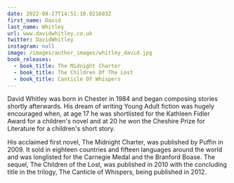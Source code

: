 ```yaml
---
date: 2022-08-27T14:51:10.021603Z
first_name: David
last_name: Whitley
url: www.davidwhitley.co.uk
twitter: DavidWhitley
instagram: null
image: /images/author_images/whitley_david.jpg
book_releases:
  - book_title: The Midnight Charter
  - book_title: The Children Of The Lost
  - book_title: Canticle Of Whispers
---
```

David Whitley was born in Chester in 1984 and began composing stories shortly afterwards. His dream of writing Young Adult fiction was hugely encouraged when, at age 17 he was shortlisted for the Kathleen Fidler Award for a children's novel and at 20 he won the Cheshire Prize for Literature for a children's short story.

His acclaimed first novel, The Midnight Charter, was published by Puffin in 2009. It sold in eighteen countries and fifteen languages around the world and was longlisted for the Carnegie Medal and the Branford Boase. The sequel,  The Children of the Lost, was published in 2010 with the concluding title in the trilogy, The Canticle of Whispers, being published in 2012.